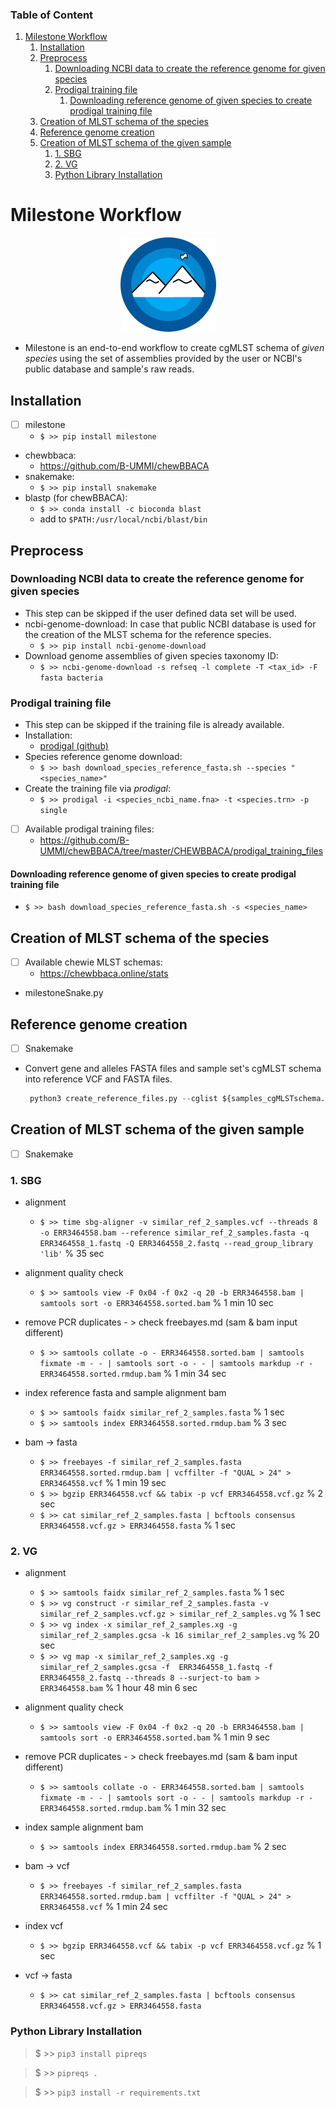 ### Table of Content

<!-- MarkdownTOC levels="1,2,3,4,5,6" autolink="true" bracket="round" autoanchor="true" style="ordered" indent="\t" -->

1. [Milestone Workflow](#milestone-workflow)
	1. [Installation](#installation)
	1. [Preprocess](#preprocess)
		1. [Downloading NCBI data to create the reference genome for given species](#downloading-ncbi-data-to-create-the-reference-genome-for-given-species)
		1. [Prodigal training file](#prodigal-training-file)
			1. [Downloading reference genome of given species to create prodigal training file](#downloading-reference-genome-of-given-species-to-create-prodigal-training-file)
	1. [Creation of MLST schema of the species](#creation-of-mlst-schema-of-the-species)
	1. [Reference genome creation](#reference-genome-creation)
	1. [Creation of MLST schema of the given sample](#creation-of-mlst-schema-of-the-given-sample)
		1. [1. SBG](#1-sbg)
		1. [2. VG](#2-vg)
		1. [Python Library Installation](#python-library-installation)

<!-- /MarkdownTOC -->

<a id="milestone-workflow"></a>
# Milestone Workflow

<div align="center"><img src="./images/milestone.png"></div>

- Milestone is an end-to-end workflow to create cgMLST schema of _given species_ using the set of assemblies provided by the user or NCBI's public database  and sample's raw reads.

<a id="installation"></a>
## Installation

- [ ] milestone
	+ `$ >> pip install milestone` 
- chewbbaca:
    + https://github.com/B-UMMI/chewBBACA
- snakemake:
    + `$ >> pip install snakemake`
- blastp (for chewBBACA):
    + `$ >> conda install -c bioconda blast`
    + add to `$PATH:/usr/local/ncbi/blast/bin`

<a id="preprocess"></a>
## Preprocess

<a id="downloading-ncbi-data-to-create-the-reference-genome-for-given-species"></a>
### Downloading NCBI data to create the reference genome for given species

- This step can be skipped if the user defined data set will be used.
- ncbi-genome-download: In case that public NCBI database is used for the creation of the MLST schema for the reference species.
    + `$ >> pip install ncbi-genome-download`
- Download genome assemblies of given species taxonomy ID:
    + `$ >> ncbi-genome-download -s refseq -l complete -T <tax_id> -F fasta bacteria`

<a id="prodigal-training-file"></a>
### Prodigal training file

- This step can be skipped if the training file is already available.
- Installation:
	+ [prodigal (github)](https://github.com/hyattpd/Prodigal/wiki/installation)
- Species reference genome download:
    + `$ >> bash download_species_reference_fasta.sh --species "<species_name>"`
- Create the training file via _prodigal_:
    + `$ >> prodigal -i <species_ncbi_name.fna> -t <species.trn> -p single`
- [ ] Available prodigal training files:
    + https://github.com/B-UMMI/chewBBACA/tree/master/CHEWBBACA/prodigal_training_files

<a id="downloading-reference-genome-of-given-species-to-create-prodigal-training-file"></a>
#### Downloading reference genome of given species to create prodigal training file

- `$ >> bash download_species_reference_fasta.sh -s <species_name>`

<a id="creation-of-mlst-schema-of-the-species"></a>
## Creation of MLST schema of the species

- [ ] Available chewie MLST schemas:
    + https://chewbbaca.online/stats

- milestoneSnake.py

<a id="reference-genome-creation"></a>
## Reference genome creation

- [ ] Snakemake

- Convert gene and alleles FASTA files and sample set's cgMLST schema into reference VCF and FASTA files.

	```python
	 python3 create_reference_files.py --cglist ${samples_cgMLSTschema.txt} --fasta ${cg_allele_fasta_files} --cg_mlst_tsv ${samples_cgMLST.tsv} --strain_cluster ${strain_cluster_file.txt}
	```

<a id="creation-of-mlst-schema-of-the-given-sample"></a>
## Creation of MLST schema of the given sample

- [ ] Snakemake

<a id="1-sbg"></a>
### 1. SBG 

- alignment
	+ `$ >> time sbg-aligner -v similar_ref_2_samples.vcf --threads 8 -o ERR3464558.bam --reference similar_ref_2_samples.fasta -q ERR3464558_1.fastq -Q ERR3464558_2.fastq --read_group_library 'lib'` % 35 sec

- alignment quality check
	+ `$ >> samtools view -F 0x04 -f 0x2 -q 20 -b ERR3464558.bam | samtools sort -o ERR3464558.sorted.bam` % 1 min 10 sec

- remove PCR duplicates - > check freebayes.md (sam & bam input different)
	+ `$ >> samtools collate -o - ERR3464558.sorted.bam | samtools fixmate -m - - | samtools sort -o - - | samtools markdup -r - ERR3464558.sorted.rmdup.bam` % 1 min 34 sec

- index reference fasta and sample alignment bam
	+ `$ >> samtools faidx similar_ref_2_samples.fasta` % 1 sec
	+ `$ >> samtools index ERR3464558.sorted.rmdup.bam` % 3 sec

- bam -> fasta
	+ `$ >> freebayes -f similar_ref_2_samples.fasta ERR3464558.sorted.rmdup.bam | vcffilter -f "QUAL > 24" > ERR3464558.vcf` % 1 min 19 sec
	+ `$ >> bgzip ERR3464558.vcf && tabix -p vcf ERR3464558.vcf.gz` % 2 sec
	+ `$ >> cat similar_ref_2_samples.fasta | bcftools consensus ERR3464558.vcf.gz > ERR3464558.fasta` % 1 sec

<a id="2-vg"></a>
### 2. VG

- alignment
	+ `$ >> samtools faidx similar_ref_2_samples.fasta` % 1 sec
	+ `$ >> vg construct -r similar_ref_2_samples.fasta -v similar_ref_2_samples.vcf.gz > similar_ref_2_samples.vg`  % 1 sec
	+ `$ >> vg index -x similar_ref_2_samples.xg -g similar_ref_2_samples.gcsa -k 16 similar_ref_2_samples.vg` % 20 sec
	+ `$ >> vg map -x similar_ref_2_samples.xg -g similar_ref_2_samples.gcsa -f  ERR3464558_1.fastq -f ERR3464558_2.fastq --threads 8 --surject-to bam > ERR3464558.bam` % 1 hour 48 min 6 sec

- alignment quality check
	+ `$ >> samtools view -F 0x04 -f 0x2 -q 20 -b ERR3464558.bam | samtools sort -o ERR3464558.sorted.bam` % 1 min 9 sec

- remove PCR duplicates - > check freebayes.md (sam & bam input different)
	+ `$ >> samtools collate -o - ERR3464558.sorted.bam | samtools fixmate -m - - | samtools sort -o - - | samtools markdup -r - ERR3464558.sorted.rmdup.bam` % 1 min 32 sec

- index sample alignment bam
	+ `$ >> samtools index ERR3464558.sorted.rmdup.bam` % 2 sec

- bam -> vcf
	+ `$ >> freebayes -f similar_ref_2_samples.fasta ERR3464558.sorted.rmdup.bam | vcffilter -f "QUAL > 24" > ERR3464558.vcf` % 1 min 24 sec

- index vcf
	+ `$ >> bgzip ERR3464558.vcf && tabix -p vcf ERR3464558.vcf.gz` % 1 sec

- vcf -> fasta
	+ `$ >> cat similar_ref_2_samples.fasta | bcftools consensus ERR3464558.vcf.gz > ERR3464558.fasta`

<a id="python-library-installation"></a>
### Python Library Installation

> $ >> `pip3 install pipreqs`

> $ >> `pipreqs .`

> $ >> `pip3 install -r requirements.txt`


